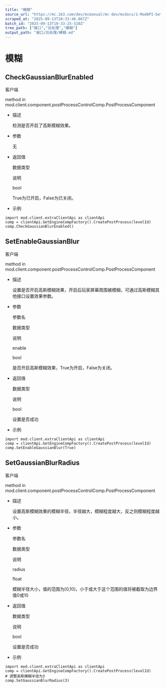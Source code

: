 ```yaml
---
title: "模糊"
source_url: "https://mc.163.com/dev/mcmanual/mc-dev/mcdocs/1-ModAPI-beta/%E6%8E%A5%E5%8F%A3/%E5%90%8E%E5%A4%84%E7%90%86/%E6%A8%A1%E7%B3%8A.html?catalog=1"
scraped_at: "2025-09-13T10:33:46.867Z"
batch_id: "2025-09-13T10-33-25-510Z"
tree_path: ["接口","后处理","模糊"]
output_path: "接口/后处理/模糊.md"
---
```


#  模糊

##  CheckGaussianBlurEnabled

客户端

method in mod.client.component.postProcessControlComp.PostProcessComponent

*   描述
    
    检测是否开启了高斯模糊效果。
    
*   参数
    
    无
    
*   返回值
    
    数据类型
    
    说明
    
    bool
    
    True为已开启，False为已关闭。
    
*   示例
    

```
import mod.client.extraClientApi as clientApi
comp = clientApi.GetEngineCompFactory().CreatePostProcess(levelId)
comp.CheckGaussianBlurEnabled()

```

##  SetEnableGaussianBlur

客户端

method in mod.client.component.postProcessControlComp.PostProcessComponent

*   描述
    
    设置是否开启高斯模糊效果，开启后玩家屏幕周围被模糊，可通过高斯模糊其他接口设置效果参数。
    
*   参数
    
    参数名
    
    数据类型
    
    说明
    
    enable
    
    bool
    
    是否开启高斯模糊效果，True为开启，False为关闭。
    
*   返回值
    
    数据类型
    
    说明
    
    bool
    
    设置是否成功
    
*   示例
    

```
import mod.client.extraClientApi as clientApi
comp = clientApi.GetEngineCompFactory().CreatePostProcess(levelId)
comp.SetEnableGaussianBlur(True)

```

##  SetGaussianBlurRadius

客户端

method in mod.client.component.postProcessControlComp.PostProcessComponent

*   描述
    
    设置高斯模糊效果的模糊半径，半径越大，模糊程度越大，反之则模糊程度越小。
    
*   参数
    
    参数名
    
    数据类型
    
    说明
    
    radius
    
    float
    
    模糊半径大小，值的范围为\[0,10\]，小于或大于这个范围的值将被截取为边界值0或10
    
*   返回值
    
    数据类型
    
    说明
    
    bool
    
    设置是否成功
    
*   示例
    

```
import mod.client.extraClientApi as clientApi
comp = clientApi.GetEngineCompFactory().CreatePostProcess(levelId)
# 调整高斯模糊半径为3
comp.SetGaussianBlurRadius(3)

```
